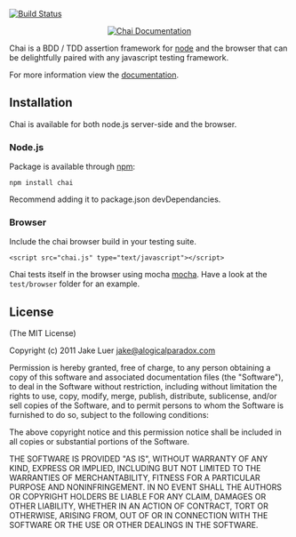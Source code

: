[![Build Status](https://secure.travis-ci.org/logicalparadox/chai.png)](http://travis-ci.org/logicalparadox/chai)

<div style="text-align: center">
  <a href="http://chaijs.com" title="Chai Documentation">
    <img src="https://github.com/logicalparadox/chai/raw/master/docs/template/assets/img/chai-logo.png" alt="Chai Documentation">
  </a>
</div>

Chai is a BDD / TDD assertion framework for [node](http://nodejs.org) and the browser that
can be delightfully paired with any javascript testing framework.

For more information view the [documentation](http://chaijs.com).

## Installation

Chai is available for both node.js server-side and the browser.

### Node.js

Package is available through [npm](http://npmjs.org):

    npm install chai

Recommend adding it to package.json devDependancies.

### Browser

Include the chai browser build in your testing suite.

    <script src="chai.js" type="text/javascript"></script>

Chai tests itself in the browser using mocha [mocha](https://github.com/visionmedia/mocha).
Have a look at the `test/browser` folder for an example.

## License

(The MIT License)

Copyright (c) 2011 Jake Luer <jake@alogicalparadox.com>

Permission is hereby granted, free of charge, to any person obtaining a copy
of this software and associated documentation files (the "Software"), to deal
in the Software without restriction, including without limitation the rights
to use, copy, modify, merge, publish, distribute, sublicense, and/or sell
copies of the Software, and to permit persons to whom the Software is
furnished to do so, subject to the following conditions:

The above copyright notice and this permission notice shall be included in
all copies or substantial portions of the Software.

THE SOFTWARE IS PROVIDED "AS IS", WITHOUT WARRANTY OF ANY KIND, EXPRESS OR
IMPLIED, INCLUDING BUT NOT LIMITED TO THE WARRANTIES OF MERCHANTABILITY,
FITNESS FOR A PARTICULAR PURPOSE AND NONINFRINGEMENT. IN NO EVENT SHALL THE
AUTHORS OR COPYRIGHT HOLDERS BE LIABLE FOR ANY CLAIM, DAMAGES OR OTHER
LIABILITY, WHETHER IN AN ACTION OF CONTRACT, TORT OR OTHERWISE, ARISING FROM,
OUT OF OR IN CONNECTION WITH THE SOFTWARE OR THE USE OR OTHER DEALINGS IN
THE SOFTWARE.